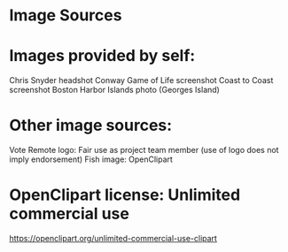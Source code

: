 # Image Sources

# Images provided by self:
Chris Snyder headshot
Conway Game of Life screenshot
Coast to Coast screenshot
Boston Harbor Islands photo (Georges Island)

# Other image sources:
Vote Remote logo: Fair use as project team member (use of logo does not imply endorsement)
Fish image: OpenClipart

# OpenClipart license: Unlimited commercial use
https://openclipart.org/unlimited-commercial-use-clipart